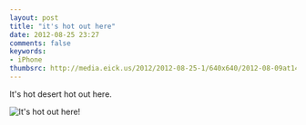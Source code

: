 ```yaml
---
layout: post
title: "it's hot out here"
date: 2012-08-25 23:27
comments: false
keywords:
- iPhone
thumbsrc: http://media.eick.us/2012/2012-08-25-1/640x640/2012-08-09at14.40.43.jpg
---
```

It's hot desert hot out here.

![It's hot out here!](http://media.eick.us/media/photographs/2012/2012-08-25-1/2012-08-09at14.40.43.jpg)
